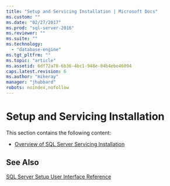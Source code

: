 ```yaml
---
title: "Setup and Servicing Installation | Microsoft Docs"
ms.custom: ""
ms.date: "02/27/2017"
ms.prod: "sql-server-2016"
ms.reviewer: ""
ms.suite: ""
ms.technology: 
  - "database-engine"
ms.tgt_pltfrm: ""
ms.topic: "article"
ms.assetid: 6df72a78-6b36-4bc1-948e-04b4ebe46094
caps.latest.revision: 6
ms.author: "mikeray"
manager: "jhubbard"
robots: noindex,nofollow
---
```

# Setup and Servicing Installation
  This section contains the following content:  
  
-   [Overview of SQL Server Servicing Installation](../a9retired/overview-of-sql-server-servicing-installation.md)  
  
## See Also  
 [SQL Server Setup User Interface Reference](../a9retired/sql-server-setup-user-interface-reference.md)  
  
  